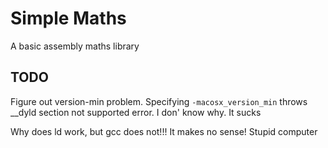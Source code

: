 # Simple Maths
A basic assembly maths library

## TODO
Figure out version-min problem. Specifying `-macosx_version_min` throws __dyld section not supported error. I don' know why. It sucks

Why does ld work, but gcc does not!!! It makes no sense! Stupid computer